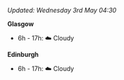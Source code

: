 *Updated: Wednesday 3rd May 04:30*

**Glasgow**

* 6h - 17h: :cloud: Cloudy

**Edinburgh**

* 6h - 17h: :cloud: Cloudy
